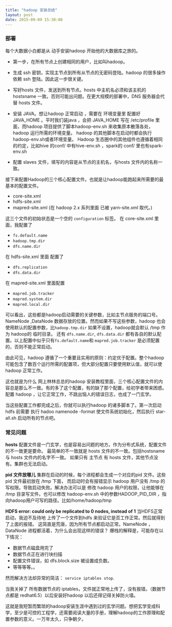 ```yaml
---
title: "hadoop 安装总结" 
layout: post
date: 2015-09-09 15:30:08
---
```


### 部署
每个大数据小白都是从 动手安装hadoop 开始他的大数据库之旅的。

- 第一步，在所有节点上创建相同的用户，比如叫hadoop。
- 生成 ssh 密钥，实现主节点到所有从节点的无密码登陆。hadoop 的很多操作依赖 ssh 登陆。因此这一步很关键。
- 写好hosts 文件，发送到所有节点。hosts 中主机名必须和该主机的hostsname 一致。否则可能出问题。在更大规模的部署中，DNS 服务器会代替 hosts 文件。
- 安装 JAVA。想让hadoop 正常启动 ，需要在 环境变量里 配置好JAVA_HOME 。平时我们装java ，会把 JAVA_HOME 写在 /etc/profile 里面，而hadoop 项目提供了脚本hadoop-env.sh 来收集原本散落各处，hadoop 运行所需的环境变量。
hadoop 的其他脚本在启动时都会执行hadoop-env.sh或者环境变量。 Hadoop 生态圈中的其他组件也遵循着相同的约定，比如hive 的conf/ 中有hive-env.sh ，spark的 conf/ 里也有spark-env.sh 

- 配置 slaves 文件，填写的内容是从节点的主机名，与hosts 文件内的名称一致。

接下来配置Hadoop的三个核心配置文件。也就是让hadoop能跑起来所需要的最基本的配置文件。
- core-site.xml
- hdfs-site.xml
- mapred-site.xml (在 hadoop 2.x 系列里面 已被 yarn-site.xml 取代。)

这三个文件的初始状态是一个空的 `configuration` 标签。
在 core-site.xml 里面，我配置了

- `fs.default.name` 
- `hadoop.tmp.dir`
- `dfs.name.dir`

在 hdfs-site.xml 里面 配置了

- `dfs.replication`
- `dfs.data.dir`

在 mapred-site.xml 里面配置

- `mapred.job.tracker`
- `mapred.system.dir`
- `mapred.local.dir`

可以看出，这些都是hadoop启动需要的关键参数，比如主节点服务的端口号。NameNode ,DataNode 数据存放的位置。然而如果不写这些参数，hadoop 也会使用默认的配置参数，比`hadoop.tmp.dir` 如果不设置，hadoop就会默认 /tmp 作为 hadoop的 临时目录。
还有 `dfs.name.dir`, `dfs.data.dir` 都有各自的默认配置。以上配置中似乎只有`fs.default.name`和 `mapred.job.tracker` 是必须配置的，否则不能正常启动。

由此可见，hadoop 遵循了一个重要且实用的原则：约定优于配置。整个hadoop 可能包含了数百个运行所需的配置项，但大部分配置只要使用默认值，就可以使hadoop 正常工作。

这也就是为什么 网上林林总总的hadoop 安装教程里面，三个核心配置文件的内容总是那么不一致。有的多了这个配置，有的缺了那个配置，给初学者带来困惑。
配置 hadoop ，让它正常工作，不跳出恼人的错误日志，也成了一门玄学。

当这些配置工作都完成之后，你就可以执行hadoop 的诸多脚本了。第一次启动 hdfs 前需要 执行 hadoo namenode -format 使文件系统初始化，然后执行 star-all.sh 启动所有的节点吧。


### 常见问题
**hosts**
配置文件是一门玄学，也是容易出问题的地方。作为分布式系统，配置文件的不一致更是要命。
最简单的不一致就是 hosts 文件的不一致。包括hostsname 与 hosts 文件内的名字不一致。
如果只有 主节点 有 hosts 文件，其他节点没有。集群也无法启动。

**pid 文件放哪儿**
集群在启动的时候，每个进程都会生成一个对应的pid 文件。这些pid 文件最初放在 /tmp 下面， 而启动时会有报错显示 hadoop 用户没有 /tmp 的写权限。导致启动失败。解决办法可以是 修改 hadoop 用户的权限，让他能够在 /tmp 目录写文件。也可以修改 hadoop-env.sh 中的参数HADOOP_PID_DIR ，指向hadoop用户可写的路径。比如/home/hadoop/tmp

**HDFS error: could only be replicated to 0 nodes, instead of 1**
当HDFS正常启动，我迫不及待地 上传了一个文件到hdfs 来验证它是否工作正常。然后就得到了上面的报错。
这简直是荒唐，因为所有节点都启动正常。NameNode ，DataNode 进程都活着，为什么会出现这样的错误？
爆栈的解释是，可能存在以下情况：

 - 数据节点磁盘用完了
 - 数据节点正在进行块扫描
 - 配置文件错误，如 dfs.block.size 被设置成负数。
 - 等等等等。。 

然而解决方法却异常的简洁： `service iptables stop`.

当我关掉了 所有数据节点的 iptables，文件就正常地上传了，没有报错。（数据节点都是 redhat6.5）以后安装好hadoop 以后还得记得关掉防火墙。

这就是我短暂而繁琐的hadoop安装生涯中遇到过的玄学问题。想把玄学变成科学，至少是可控的工程学，还需要阅读大量的手册，理解hadoop的工作原理和配置参数的意义。一万年太久，只争朝夕。